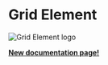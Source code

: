 # Grid Element

![Grid Element logo](https://cdn.rawgit.com/charbelrami/grid-element/master/grid-element-logo.svg)

**[New documentation page!](http://charbelrami.github.io/grid-element-docs)**
